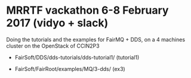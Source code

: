 MRRTF vackathon 6-8 February 2017 (vidyo + slack)
=================================================

Doing the tutorials and the examples for FairMQ + DDS, on a 4 machines cluster on the 
OpenStack of CCIN2P3 

* FairSoft/DDS/dds-tutorials/dds-tutorial1/   (tutorial1)

* FairSoft/FairRoot/examples/MQ/3-dds/   (ex3)

